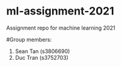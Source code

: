 # ml-assignment-2021
Assignment repo for machine learning 2021

#Group members:
1. Sean Tan (s3806690)
2. Duc Tran (s3752703)
